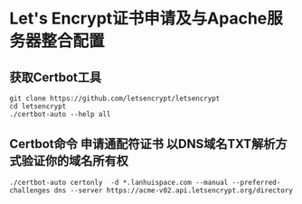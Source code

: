 # Let's Encrypt证书申请及与Apache服务器整合配置

## 获取Certbot工具
	git clone https://github.com/letsencrypt/letsencrypt
	cd letsencrypt
	./certbot-auto --help all
	
## Certbot命令 申请通配符证书 以DNS域名TXT解析方式验证你的域名所有权
	./certbot-auto certonly  -d *.lanhuispace.com --manual --preferred-challenges dns --server https://acme-v02.api.letsencrypt.org/directory 
